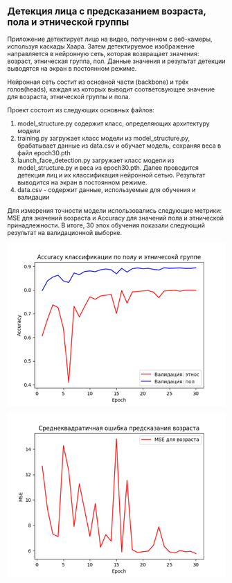 ## Детекция лица с предсказанием возраста, пола и этнической группы
Приложение детектирует лицо на видео, полученном с веб-камеры, используя каскады Хаара. Затем детектируемое изображение направляется в нейронную сеть, которая возвращает значения: возраст, этническая группа, пол. Данные значения и результат детекции выводятся на экран в постоянном режиме.

Нейронная сеть состит из основной части (backbone) и трёх голов(heads), каждая из которых выводит соответсвующее значение для возраста, этнической группы и пола.

Проект состоит из следующих основных файлов:
1. model_structure.py содержит класс, определяющих архитектуру модели
2. training.py загружает класс модели из model_structure.py, брабатывает данные из data.csv и обучает модель, сохраняя веса в файл epoch30.pth
3. launch_face_detection.py загружает класс модели из model_structure.py и веса из epoch30.pth. Далее проводится детекция лиц и их классификация нейронной сетью. Результат выводится на экран в постоянном режиме.
4. data.csv - содержит данные, используемые для обучения и валидации


Для измерения точности модели использовались следующие метрики: MSE для значений возраста и Accuracy для значений пола и этнической принадлежности. В итоге, 30 эпох обучения показали следующий результат на валидационной выборке.

![alt text](https://raw.githubusercontent.com/MikhailKuzm/Face_detect/main/Accuracy.png)

![alt text](https://raw.githubusercontent.com/MikhailKuzm/Face_detect/main/MSE.png)

